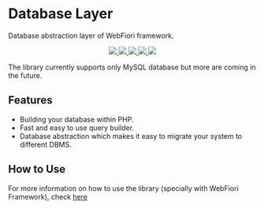 # Database Layer

Database abstraction layer of WebFiori framework.

<p align="center">
  <a href="https://github.com/WebFiori/database/actions">
    <img src="https://github.com/WebFiori/database/workflows/Build%20PHP%207,8/badge.svg?branch=main">
  </a>
  <a href="https://codecov.io/gh/WebFiori/database">
    <img src="https://codecov.io/gh/WebFiori/database/branch/main/graph/badge.svg?token=cDF6CxGTFi" />
  </a>
  <a href="https://sonarcloud.io/dashboard?id=WebFiori_database">
      <img src="https://sonarcloud.io/api/project_badges/measure?project=WebFiori_database&metric=alert_status" />
  </a>
  <a href="https://github.com/WebFiori/database/releases">
      <img src="https://img.shields.io/github/release/WebFiori/database.svg?label=latest" />
  </a>
  <a href="https://packagist.org/packages/webfiori/database">
      <img src="https://img.shields.io/packagist/dt/webfiori/database?color=light-green">
  </a>
</p>

The library currently supports only MySQL database but more are coming in the future.

## Features
* Building your database within PHP.
* Fast and easy to use query builder.
* Database abstraction which makes it easy to migrate your system to different DBMS.

## How to Use
For more information on how to use the library (specially with WebFiori Framework), check [here](https://webfiori.com/learn/database)

